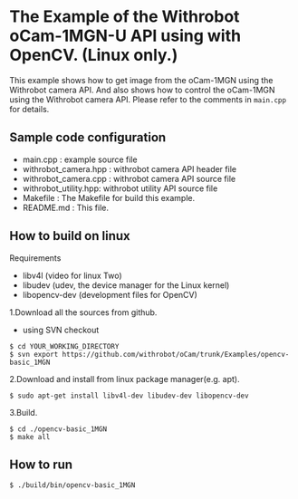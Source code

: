 # The Example of the Withrobot oCam-1MGN-U API using with OpenCV. (Linux only.)
This example shows how to get image from the oCam-1MGN using the Withrobot camera API. And also shows how to control the oCam-1MGN using the Withrobot camera API. Please refer to the comments in `main.cpp` for details.

## Sample code configuration
- main.cpp : example source file
- withrobot_camera.hpp : withrobot camera API header file
- withrobot_camera.cpp : withrobot camera API source file
- withrobot_utility.hpp: withrobot utility API source file
- Makefile : The Makefile for build this example.
- README.md : This file.

## How to build on linux
Requirements
- libv4l       (video for linux Two)
- libudev       (udev, the device manager for the Linux kernel)
- libopencv-dev (development files for OpenCV)

1.Download all the sources from github.
- using SVN checkout
```
$ cd YOUR_WORKING_DIRECTORY
$ svn export https://github.com/withrobot/oCam/trunk/Examples/opencv-basic_1MGN
```

2.Download and install from linux package manager(e.g. apt).
```
$ sudo apt-get install libv4l-dev libudev-dev libopencv-dev
```

3.Build.
```
$ cd ./opencv-basic_1MGN
$ make all
```

## How to run
```
$ ./build/bin/opencv-basic_1MGN
```
